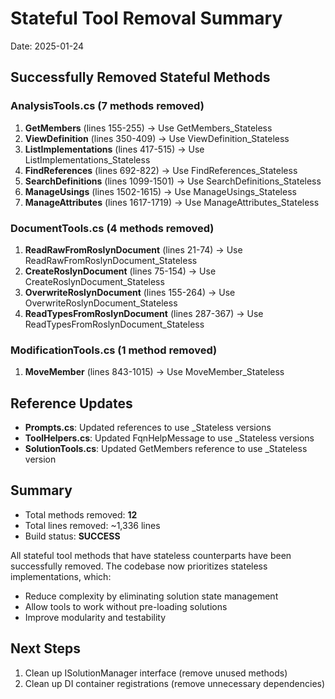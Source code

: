 # Stateful Tool Removal Summary

Date: 2025-01-24

## Successfully Removed Stateful Methods

### AnalysisTools.cs (7 methods removed)
1. **GetMembers** (lines 155-255) → Use GetMembers_Stateless
2. **ViewDefinition** (lines 350-409) → Use ViewDefinition_Stateless  
3. **ListImplementations** (lines 417-515) → Use ListImplementations_Stateless
4. **FindReferences** (lines 692-822) → Use FindReferences_Stateless
5. **SearchDefinitions** (lines 1099-1501) → Use SearchDefinitions_Stateless
6. **ManageUsings** (lines 1502-1615) → Use ManageUsings_Stateless
7. **ManageAttributes** (lines 1617-1719) → Use ManageAttributes_Stateless

### DocumentTools.cs (4 methods removed)
1. **ReadRawFromRoslynDocument** (lines 21-74) → Use ReadRawFromRoslynDocument_Stateless
2. **CreateRoslynDocument** (lines 75-154) → Use CreateRoslynDocument_Stateless
3. **OverwriteRoslynDocument** (lines 155-264) → Use OverwriteRoslynDocument_Stateless
4. **ReadTypesFromRoslynDocument** (lines 287-367) → Use ReadTypesFromRoslynDocument_Stateless

### ModificationTools.cs (1 method removed)
1. **MoveMember** (lines 843-1015) → Use MoveMember_Stateless

## Reference Updates
- **Prompts.cs**: Updated references to use _Stateless versions
- **ToolHelpers.cs**: Updated FqnHelpMessage to use _Stateless versions
- **SolutionTools.cs**: Updated GetMembers reference to use _Stateless version

## Summary
- Total methods removed: **12**
- Total lines removed: ~1,336 lines
- Build status: **SUCCESS**

All stateful tool methods that have stateless counterparts have been successfully removed. The codebase now prioritizes stateless implementations, which:
- Reduce complexity by eliminating solution state management
- Allow tools to work without pre-loading solutions
- Improve modularity and testability

## Next Steps
1. Clean up ISolutionManager interface (remove unused methods)
2. Clean up DI container registrations (remove unnecessary dependencies)